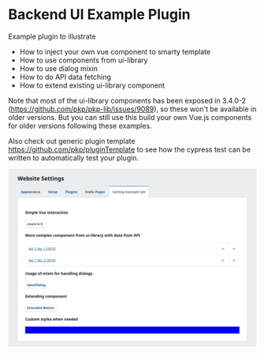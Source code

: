 # Backend UI Example Plugin
Example plugin to illustrate
- How to inject your own vue component to smarty template
- How to use components from ui-library
- How to use dialog mixin
- How to do API data fetching
- How to extend existing ui-library component

Note that most of the ui-library components has been exposed in 3.4.0-2 (https://github.com/pkp/pkp-lib/issues/9089), so these won't be available in older versions. But you can still use this build your own Vue.js components for older versions following these examples.

Also check out generic plugin template https://github.com/pkp/pluginTemplate to see how the cypress test can be written to automatically test your plugin.

![image illustrating plugin example ui](docs/plugin_ui.png)
